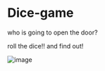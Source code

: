 # Dice-game

who is going to open the door?

roll the dice!! and find out!

![image](https://user-images.githubusercontent.com/80147820/176942163-b2d521c3-9ddc-43aa-a1f5-446e08e16fdb.png)

